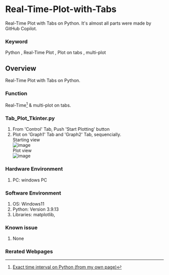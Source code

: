 # Real-Time-Plot-with-Tabs
Real-Time Plot with Tabs on Python. It's almost all parts were made by GitHub Copilot.

### Keyword
Python , Real-Time Plot , Plot on tabs , multi-plot

## Overview
Real-Time Plot with Tabs on Python.

### Function
Real-Time[^1] & multi-plot on tabs.

### Tab_Plot_Tkinter.py
1. From 'Control' Tab, Push 'Start Plotting' button
2. Plot on 'Graph1' Tab and 'Graph2' Tab, sequencially. <br/>
Starting view <br/>
![image](https://github.com/user-attachments/assets/9ba036d5-686e-4a59-b9bd-923ae4d34c06) <br/>
Plot view <br/>
![image](https://github.com/user-attachments/assets/49489af3-0c0c-4bf5-86c0-19d6ecc3d725)

### Hardware Environment
 1. PC: windows PC
     
### Software Environment
  1. OS: Windows11
  2. Python: Version 3.9.13
  3. Libraries: matplotlib, 
     
### Known issue
  1. None
     
### Rerated Webpages
[^1]: [Exact time interval on Python (from my own page)](https://github.com/Its-OK-Wakamatsu-san/Exact_time_interval_using_-time.sleep-)
